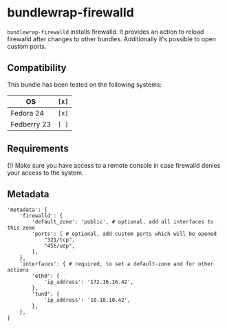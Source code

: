# bundlewrap-firewalld

`bundlewrap-firewalld` installs firewalld. It provides an action to reload firewalld after changes to other bundles.
Additionally it's possible to open custom ports.

## Compatibility

This bundle has been tested on the following systems:

| OS          | `[x]` |
| ----------- | ----- |
| Fedora 24   | `[x]` |
| Fedberry 23 | `[ ]` |

## Requirements

(!) Make sure you have access to a remote console in case firewalld denies your access to the system.

## Metadata

    'metadata': {
        'firewalld': { 
            'default_zone': 'public', # optional, add all interfaces to this zone
            'ports': [ # optional, add custom ports which will be opened
                "321/tcp",
                "456/udp",
            ],
        },
        'interfaces': { # required, to set a default-zone and for other actions
            'eth0': {
                'ip_address': '172.16.16.42',
            },
            'tun0': {
                'ip_address': '10.10.10.42',
            },
        },
    }
